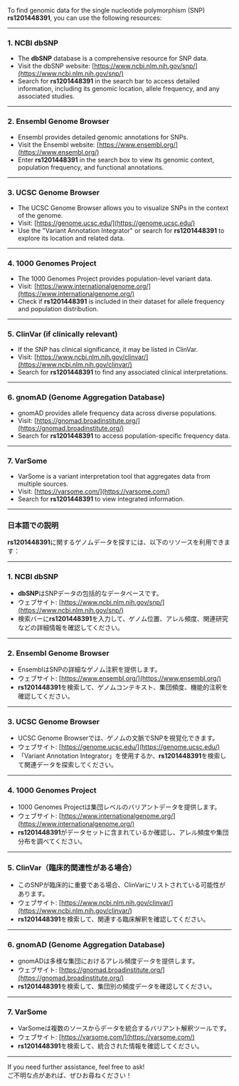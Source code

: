 To find genomic data for the single nucleotide polymorphism (SNP) **rs1201448391**, you can use the following resources:

---

### 1. **NCBI dbSNP**
   - The **dbSNP** database is a comprehensive resource for SNP data.
   - Visit the dbSNP website: [https://www.ncbi.nlm.nih.gov/snp/](https://www.ncbi.nlm.nih.gov/snp/)
   - Search for **rs1201448391** in the search bar to access detailed information, including its genomic location, allele frequency, and any associated studies.

---

### 2. **Ensembl Genome Browser**
   - Ensembl provides detailed genomic annotations for SNPs.
   - Visit the Ensembl website: [https://www.ensembl.org/](https://www.ensembl.org/)
   - Enter **rs1201448391** in the search box to view its genomic context, population frequency, and functional annotations.

---

### 3. **UCSC Genome Browser**
   - The UCSC Genome Browser allows you to visualize SNPs in the context of the genome.
   - Visit: [https://genome.ucsc.edu/](https://genome.ucsc.edu/)
   - Use the "Variant Annotation Integrator" or search for **rs1201448391** to explore its location and related data.

---

### 4. **1000 Genomes Project**
   - The 1000 Genomes Project provides population-level variant data.
   - Visit: [https://www.internationalgenome.org/](https://www.internationalgenome.org/)
   - Check if **rs1201448391** is included in their dataset for allele frequency and population distribution.

---

### 5. **ClinVar (if clinically relevant)**
   - If the SNP has clinical significance, it may be listed in ClinVar.
   - Visit: [https://www.ncbi.nlm.nih.gov/clinvar/](https://www.ncbi.nlm.nih.gov/clinvar/)
   - Search for **rs1201448391** to find any associated clinical interpretations.

---

### 6. **gnomAD (Genome Aggregation Database)**
   - gnomAD provides allele frequency data across diverse populations.
   - Visit: [https://gnomad.broadinstitute.org/](https://gnomad.broadinstitute.org/)
   - Search for **rs1201448391** to access population-specific frequency data.

---

### 7. **VarSome**
   - VarSome is a variant interpretation tool that aggregates data from multiple sources.
   - Visit: [https://varsome.com/](https://varsome.com/)
   - Search for **rs1201448391** to view integrated information.

---

### 日本語での説明

**rs1201448391**に関するゲノムデータを探すには、以下のリソースを利用できます：

---

### 1. **NCBI dbSNP**
   - **dbSNP**はSNPデータの包括的なデータベースです。
   - ウェブサイト: [https://www.ncbi.nlm.nih.gov/snp/](https://www.ncbi.nlm.nih.gov/snp/)
   - 検索バーに**rs1201448391**を入力して、ゲノム位置、アレル頻度、関連研究などの詳細情報を確認してください。

---

### 2. **Ensembl Genome Browser**
   - EnsemblはSNPの詳細なゲノム注釈を提供します。
   - ウェブサイト: [https://www.ensembl.org/](https://www.ensembl.org/)
   - **rs1201448391**を検索して、ゲノムコンテキスト、集団頻度、機能的注釈を確認してください。

---

### 3. **UCSC Genome Browser**
   - UCSC Genome Browserでは、ゲノムの文脈でSNPを視覚化できます。
   - ウェブサイト: [https://genome.ucsc.edu/](https://genome.ucsc.edu/)
   - 「Variant Annotation Integrator」を使用するか、**rs1201448391**を検索して関連データを探索してください。

---

### 4. **1000 Genomes Project**
   - 1000 Genomes Projectは集団レベルのバリアントデータを提供します。
   - ウェブサイト: [https://www.internationalgenome.org/](https://www.internationalgenome.org/)
   - **rs1201448391**がデータセットに含まれているか確認し、アレル頻度や集団分布を調べてください。

---

### 5. **ClinVar（臨床的関連性がある場合）**
   - このSNPが臨床的に重要である場合、ClinVarにリストされている可能性があります。
   - ウェブサイト: [https://www.ncbi.nlm.nih.gov/clinvar/](https://www.ncbi.nlm.nih.gov/clinvar/)
   - **rs1201448391**を検索して、関連する臨床解釈を確認してください。

---

### 6. **gnomAD (Genome Aggregation Database)**
   - gnomADは多様な集団におけるアレル頻度データを提供します。
   - ウェブサイト: [https://gnomad.broadinstitute.org/](https://gnomad.broadinstitute.org/)
   - **rs1201448391**を検索して、集団別の頻度データを確認してください。

---

### 7. **VarSome**
   - VarSomeは複数のソースからデータを統合するバリアント解釈ツールです。
   - ウェブサイト: [https://varsome.com/](https://varsome.com/)
   - **rs1201448391**を検索して、統合された情報を確認してください。

---

If you need further assistance, feel free to ask!  
ご不明な点があれば、ぜひお尋ねください！